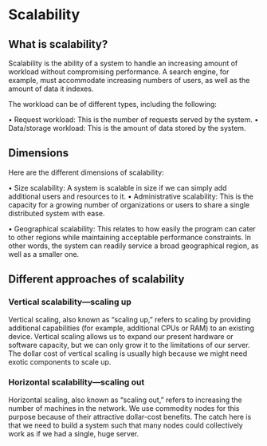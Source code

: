 # Scalability

## What is scalability?
Scalability is the ability of a system to handle an increasing amount of workload without compromising performance. A search engine, for example, must accommodate increasing numbers of users, as well as the amount of data it indexes.



The workload can be of different types, including the following:

• Request workload: This is the number of requests served by the system.
• Data/storage workload: This is the amount of data stored by the system.

## Dimensions
Here are the different dimensions of scalability:

• Size scalability: A system is scalable in size if we can simply add additional users and resources to it.
• Administrative scalability: This is the capacity for a growing number of organizations or users to share a single distributed system with ease.

• Geographical scalability: This relates to how easily the program can cater to other regions while maintaining acceptable performance constraints. In other words, the system can readily service a broad geographical region, as well as a smaller one.
## Different approaches of scalability

### Vertical scalability—scaling up
Vertical scaling, also known as “scaling up,” refers to scaling by providing additional capabilities (for example, additional CPUs or RAM) to an existing device. Vertical scaling allows us to expand our present hardware or software capacity, but we can only grow it to the limitations of our server. The dollar cost of vertical scaling is usually high because we might need exotic components to scale up.
### Horizontal scalability—scaling out
Horizontal scaling, also known as “scaling out,” refers to increasing the number of machines in the network. We use commodity nodes for this purpose because of their attractive dollar-cost benefits. The catch here is that we need to build a system such that many nodes could collectively work as if we had a single, huge server.
